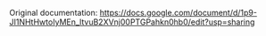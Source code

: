 Original documentation: https://docs.google.com/document/d/1p9-JI1NHtHwtoIyMEn_ltvuB2XVnj00PTGPahkn0hb0/edit?usp=sharing

